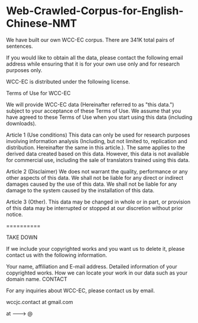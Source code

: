 # Web-Crawled-Corpus-for-English-Chinese-NMT

We have built our own WCC-EC corpus. There are 341K total pairs of sentences.

If you would like to obtain all the data, please contact the following email address while ensuring that it is for your own use only and for research purposes only.

WCC-EC is distributed under the following license.

Terms of Use for WCC-EC

We will provide WCC-EC data (Hereinafter referred to as "this data.") subject to your acceptance of these Terms of Use. We assume that you have agreed to these Terms of Use when you start using this data (including downloads).

Article 1 (Use conditions) This data can only be used for research purposes involving information analysis (Including, but not limited to, replication and distribution. Hereinafter the same in this article.). The same applies to the derived data created based on this data. However, this data is not available for commercial use, including the sale of translators trained using this data.

Article 2 (Disclaimer) We does not warrant the quality, performance or any other aspects of this data. We shall not be liable for any direct or indirect damages caused by the use of this data. We shall not be liable for any damage to the system caused by the installation of this data.

Article 3 (Other). This data may be changed in whole or in part, or provision of this data may be interrupted or stopped at our discretion without prior notice.

==========

TAKE DOWN

If we include your copyrighted works and you want us to delete it, please contact us with the following information.

Your name, affiliation and E-mail address.
Detailed information of your copyrighted works.
How we can locate your work in our data such as your domain name.
CONTACT

For any inquiries about WCC-EC, please contact us by email.

wccjc.contact at gmail.com

at ---> @
